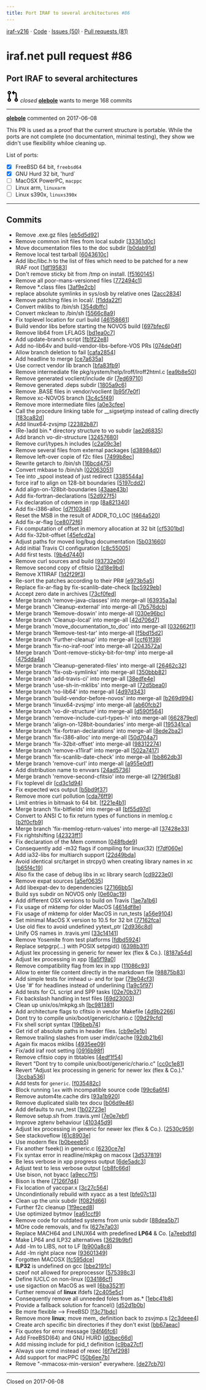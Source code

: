 ```yaml
---
title: Port IRAF to several architectures #86
---
```


[iraf-v216](/iraf-v216) · [Code](https://github.com/iraf-community/iraf/tree/iraf-v216) · [Issues (50)](/iraf-v216/issues) · [Pull requests (81)](/iraf-v216/issues/pulls)

# iraf.net pull request #86
## Port IRAF to several architectures
![closed](git-pull-request.svg) *closed* **[olebole](https://github.com/olebole)** wants to merge 168 commits

- - - -

**[olebole](https://github.com/olebole)** commented on 2017-06-08

This PR is used as a proof that the current structure is portable. While the ports are not complete (no documentation, minimal testing), they show we didn't use flexibility whiloe cleaning up.  
  
List of ports:  
  
- [x] FreeBSD 64 bit, `freebsd64`  
- [x] GNU Hurd 32 bit, 'hurd`  
- [ ] MacOSX PowerPC, `macppc`  
- [ ] Linux arm, `linuxarm`  
- [ ] Linux s390x, `linuxs390x`
- - - -

## Commits

* Remove .exe.gz files [[eb5d5d92](https://github.com/iraf-community/iraf/commit/eb5d5d9245de4c1e9e1d0b52f80d4b73fcf4bb8b)]
* Remove common init files from local subdir [[33361d0c](https://github.com/iraf-community/iraf/commit/33361d0c89a8037f9ebf91f96fe05bb1442f4cf9)]
* Move documentation files to the doc subdir [[b0dab91d](https://github.com/iraf-community/iraf/commit/b0dab91d6503130c29c2c7cd168bd19e02e5d81a)]
* Remove local test tarball [[6043610c](https://github.com/iraf-community/iraf/commit/6043610c09f4804de22bfbcdd245a92f784d59b7)]
* Add libc/libc.h to the list of files which need to be patched for a new IRAF root [[1df19583](https://github.com/iraf-community/iraf/commit/1df1958368813ae3be06b88906019fdb09cc1864)]
* Don't remove sticky bit from /tmp on install. [[f5160145](https://github.com/iraf-community/iraf/commit/f5160145ba61c9d09d86f4bdeea77fd16347bf80)]
* Remove all poor-mans-versioned files [[772494c1](https://github.com/iraf-community/iraf/commit/772494c1557843904574f640971b288cdca63be2)]
* Remove *.class files [[3af9e2cb](https://github.com/iraf-community/iraf/commit/3af9e2cb18c679d5204b389e23a87ca098d9a542)]
* replace absolute symlinks in sys/osb by relative ones [[2acc2834](https://github.com/iraf-community/iraf/commit/2acc2834c883344449122237a28c7d71be9ac934)]
* Remove patching files in local/. [[f1dda22f](https://github.com/iraf-community/iraf/commit/f1dda22fb1903f110ec5613fb69624f8109dd2b2)]
* Convert mklibs to /bin/sh [[354dbffc](https://github.com/iraf-community/iraf/commit/354dbffcbf446b39d4231534adcb26c9c2f5c932)]
* Convert mkclean to /bin/sh [[5566c8a9](https://github.com/iraf-community/iraf/commit/5566c8a9019b605a8080ed57ed59323d61c860d3)]
* Fix toplevel location for curl build [[46158661](https://github.com/iraf-community/iraf/commit/461586615f01935e74d6bfe9ff0671f9785c180d)]
* Build vendor libs before starting the NOVOS build [[697bfec6](https://github.com/iraf-community/iraf/commit/697bfec6906e7b8fb239600cf5058948d8ceeb15)]
* Remove lib64 from LFLAGS [[bd1ea0c7](https://github.com/iraf-community/iraf/commit/bd1ea0c72bd1aabced5619a5a646a3632a11351b)]
* Add update-branch script [[fb1f22e8](https://github.com/iraf-community/iraf/commit/fb1f22e847fc4bcdf405423aab9edaebb67ab746)]
* Add no-lib64v and build-vendor-libs-before-VOS PRs [[074de04f](https://github.com/iraf-community/iraf/commit/074de04f72957cf87b392ea621b6822fb009f03d)]
* Allow branch deletion to fail [[cafa2854](https://github.com/iraf-community/iraf/commit/cafa2854243ceab1d4ceb02640d6d4b2cea7bbe4)]
* Add headline to merge [[ce7a635a](https://github.com/iraf-community/iraf/commit/ce7a635a623bcee085eb234874ddda50dc9539fd)]
* Use correct vendor lib branch [[bfa83fb9](https://github.com/iraf-community/iraf/commit/bfa83fb9b79ec4573d8fc13df275f0b1f0f6bb6b)]
* Remove intermediate file pkg/system/help/lroff/lroff2html.c [[ea9b8e50](https://github.com/iraf-community/iraf/commit/ea9b8e503289025923591236b3cc74eae20ab6be)]
* Remove generated voclient/include dir [[7ed69710](https://github.com/iraf-community/iraf/commit/7ed69710c1f8a35a963b407ba7ba9447b98e5384)]
* Remove generated .deps subdir [[1805a9c6](https://github.com/iraf-community/iraf/commit/1805a9c61d4638c65d7714ad3cf0421dc44c382d)]
* Remove .BASE files in vendor/voclient [[b95f7e0f](https://github.com/iraf-community/iraf/commit/b95f7e0f625eb90352a8120a71dd59be95e0e9bd)]
* Remove xc-NOVOS branch [[3c4c5f49](https://github.com/iraf-community/iraf/commit/3c4c5f496af9d792b61e675f72b9cf99f0de1a50)]
* Remove more intermediate files [[a0e3cfee](https://github.com/iraf-community/iraf/commit/a0e3cfeeab4e204a732f4e12fdd1137b7fd06652)]
* Call the procedure linking table for __sigsetjmp instead of calling directly [[f83ca82d](https://github.com/iraf-community/iraf/commit/f83ca82d22861832e30fa8ac10afa0d4a46cd634)]
* Add linux64-zvsjmp [[22382b87](https://github.com/iraf-community/iraf/commit/22382b8771a65abac0b3691797f7c577d04c08f5)]
* (Re-)add bin.* directory structure to vo subdir [[ae2d6835](https://github.com/iraf-community/iraf/commit/ae2d683553ff6a4b05a6ed550606f19bf67cf3d1)]
* Add branch vo-dir-structure [[32457680](https://github.com/iraf-community/iraf/commit/32457680581012e039a1b66475c1b45de38660d5)]
* Remove curl/types.h includes [[c2a09c3e](https://github.com/iraf-community/iraf/commit/c2a09c3e03d1fbb1ba37f88113a8b578fa5e0340)]
* Remove several files from external packages [[d38984d0](https://github.com/iraf-community/iraf/commit/d38984d044462be909beb6df589694f1f0a895d7)]
* Remove left-over copie of f2c files [[7499b8ec](https://github.com/iraf-community/iraf/commit/7499b8ec5816e0ab8324cd3892cf3411aeb3a7e5)]
* Rewrite getarch to /bin/sh [[16bcd475](https://github.com/iraf-community/iraf/commit/16bcd475adf83a3589a2c58da99c19a9c09d6c42)]
* Convert mkbase to /bin/sh [[02063051](https://github.com/iraf-community/iraf/commit/02063051b9e5c820ae836d75070e95f620a9e2eb)]
* Tee into _spool instead of just redirect [[3385544a](https://github.com/iraf-community/iraf/commit/3385544a0c23d59b0319655fb0b7549769c8e342)]
* force iraf to align on 128-bit boundaries [[5197cdd2](https://github.com/iraf-community/iraf/commit/5197cdd2dc86d48401d3be459a442f5a5a458e27)]
* Add align-on-128bit-boundaries [[43aae43b](https://github.com/iraf-community/iraf/commit/43aae43bcc6145bc13e7e6c28d698c00d630fc1f)]
* Add fix-fortran-declarations [[52d927f5](https://github.com/iraf-community/iraf/commit/52d927f5bc25bf7e578c07df776646e10fa19d0b)]
* Fix declaration of cdsmem in rpp [[8a821340](https://github.com/iraf-community/iraf/commit/8a821340cf31bbd8ae38627c6783bef37e3e7481)]
* Add fix-i386-alloc [[d7f103d4](https://github.com/iraf-community/iraf/commit/d7f103d4897671c1cd81df849ee8f26f4a84653f)]
* Reset the MSB in the result of ADDR_TO_LOC [[f464a520](https://github.com/iraf-community/iraf/commit/f464a5205e2cbd24383630cc9c4b103ca5667a21)]
* Add fix-ar-flag [[ce8072f6](https://github.com/iraf-community/iraf/commit/ce8072f6d7215e862690ab00acb74a0f35fd3227)]
* Fix computation of offset in memory allocation at 32 bit [[cf5301bd](https://github.com/iraf-community/iraf/commit/cf5301bd776744f3a2ea5c77b0d6c0a33f4a8ec4)]
* Add fix-32bit-offset [[45efcd2a](https://github.com/iraf-community/iraf/commit/45efcd2af76e919d36f839a5651293d51de8acde)]
* Adjust paths for moved log/bug documentation [[5b031660](https://github.com/iraf-community/iraf/commit/5b0316603b49560e777d8e60773fc8be1a1a1fac)]
* Add initial Travis CI configuration [[c8c55005](https://github.com/iraf-community/iraf/commit/c8c550055007621a19b4e71a9949eb519f4d95e1)]
* Add first tests. [[9b4d7440](https://github.com/iraf-community/iraf/commit/9b4d7440da65ac78da81fc1c4df307718b3c23d2)]
* Remove curl sources and build [[93732e09](https://github.com/iraf-community/iraf/commit/93732e09080898ced305b60a8a8a2a5e0be382e1)]
* Remove second copy of cfitsio [[2d18e9bd](https://github.com/iraf-community/iraf/commit/2d18e9bd6670fb6b22f7282b3cf7d053192f8631)]
* Remove X11IRAF [[1d2f29f3](https://github.com/iraf-community/iraf/commit/1d2f29f34d04c9a07371f623a8340c7bb08c0626)]
* Re-sort the patches according to their PR# [[e973b5a5](https://github.com/iraf-community/iraf/commit/e973b5a5b8fd4ef71f039baef832e7376d2d774e)]
* Replace fix-ar-flag by fix-scanlib-date-check [[bc5929eb](https://github.com/iraf-community/iraf/commit/bc5929eb8984d9dbd8de5e415b1c5849395c628c)]
* Accept zero date in archives [[73cf0fed](https://github.com/iraf-community/iraf/commit/73cf0fedbe6374980e5b6b01c986e200eada47c0)]
* Merge branch 'remove-java-classes' into merge-all [[63935a3a](https://github.com/iraf-community/iraf/commit/63935a3ad41bd7fd04ef694b061ccfe5c9c02672)]
* Merge branch 'Cleanup-external' into merge-all [[7b576dcb](https://github.com/iraf-community/iraf/commit/7b576dcb5d3990db0ae3b60594e951689ec33137)]
* Merge branch 'Remove-doswin' into merge-all [[030e96bc](https://github.com/iraf-community/iraf/commit/030e96bcb192424afb9b8f8807de1dc20e4a880d)]
* Merge branch 'Cleanup-local' into merge-all [[42d706d7](https://github.com/iraf-community/iraf/commit/42d706d753549b862b58af415d883d04cfd7906f)]
* Merge branch 'move_documentation_to_doc' into merge-all [[032662f1](https://github.com/iraf-community/iraf/commit/032662f1d1111e6110994f39c2b0d6872f7a3a42)]
* Merge branch 'Remove-test-tar' into merge-all [[f5bd15d2](https://github.com/iraf-community/iraf/commit/f5bd15d2b02356762162be2e1d11113fa003f6f7)]
* Merge branch 'Further-cleanup' into merge-all [[ccf61f39](https://github.com/iraf-community/iraf/commit/ccf61f39672c6231d37a9fe766fc1ca9f836df21)]
* Merge branch 'fix-no-iraf-root' into merge-all [[2043572a](https://github.com/iraf-community/iraf/commit/2043572a25a64a85eecfbb85e9b36bbc73e1ca8d)]
* Merge branch 'Dont-remove-sticky-bit-for-tmp' into merge-all [[475dda4a](https://github.com/iraf-community/iraf/commit/475dda4ae410ce03328c57ca37f519d2fe5c4863)]
* Merge branch 'Cleanup-generated-files' into merge-all [[26462c32](https://github.com/iraf-community/iraf/commit/26462c32dc904e5db685801e5a1d369f212dfe1e)]
* Merge branch 'fix-osb-symlinks' into merge-all [[350bbb82](https://github.com/iraf-community/iraf/commit/350bbb824df6e28a400ec82cba5cb368727ec24d)]
* Merge branch 'add-travis-ci' into merge-all [[38edfe4e](https://github.com/iraf-community/iraf/commit/38edfe4edc4b92c6d5449a834a7cc18ece1adcb8)]
* Merge branch 'use-sh-in-mklibs' into merge-all [[72d5bea0](https://github.com/iraf-community/iraf/commit/72d5bea0a1b32f30f19b3fb5922049c932df9d60)]
* Merge branch 'no-lib64' into merge-all [[4d97d343](https://github.com/iraf-community/iraf/commit/4d97d34320963beaeab67fa6f646557fc03e1eb9)]
* Merge branch 'build-vendor-before-novos' into merge-all [[b269d994](https://github.com/iraf-community/iraf/commit/b269d99439dc8779bdad3006de4cddb7275ae7d6)]
* Merge branch 'linux64-zvsjmp' into merge-all [[ab60fcb2](https://github.com/iraf-community/iraf/commit/ab60fcb2ddf940ead9046bd970528f65edc67c55)]
* Merge branch 'vo-dir-structure' into merge-all [[d590f564](https://github.com/iraf-community/iraf/commit/d590f564cfdcb6c2a2544da8fe31994ad557c021)]
* Merge branch 'remove-include-curl-types-h' into merge-all [[662879ed](https://github.com/iraf-community/iraf/commit/662879edee49237e2be7cbbb5faba056132e7ff1)]
* Merge branch 'align-on-128bit-boundaries' into merge-all [[195341ca](https://github.com/iraf-community/iraf/commit/195341ca51fd80ec6f89445cd45a4de0aae4f549)]
* Merge branch 'fix-fortran-declarations' into merge-all [[8ede2ba2](https://github.com/iraf-community/iraf/commit/8ede2ba26b18f144091616ab392f21331e05d26a)]
* Merge branch 'fix-i386-alloc' into merge-all [[50d704a7](https://github.com/iraf-community/iraf/commit/50d704a7d9a09c48758739518bb89e552951f28d)]
* Merge branch 'fix-32bit-offset' into merge-all [[98312274](https://github.com/iraf-community/iraf/commit/9831227499b8ad0f80883a4d56a62c6e528ab6bf)]
* Merge branch 'remove-x11iraf' into merge-all [[502a7417](https://github.com/iraf-community/iraf/commit/502a74174804855f1aecb9c22b83ea39a6f83227)]
* Merge branch 'fix-scanlib-date-check' into merge-all [[bb862db3](https://github.com/iraf-community/iraf/commit/bb862db34b30739af375b586f63507d5abdb242a)]
* Merge branch 'remove-curl' into merge-all [[a955e0df](https://github.com/iraf-community/iraf/commit/a955e0df516ebf37809928b351205cf8e996f210)]
* Add distribution name to envvars [[24ad5736](https://github.com/iraf-community/iraf/commit/24ad5736801a8125914843ff801f5a130ceac69b)]
* Merge branch 'remove-second-cfitsio' into merge-all [[2796f5b8](https://github.com/iraf-community/iraf/commit/2796f5b828fb3a0552f6051834ed711dae3e1073)]
* Fix toplevel dir [[cd3c1d94](https://github.com/iraf-community/iraf/commit/cd3c1d949216004357c15632c8bb8df27bb3f2e4)]
* Fix expected wcs output [[b5bd9f37](https://github.com/iraf-community/iraf/commit/b5bd9f37653c49dd2a67afbc2e62a62b4c27cb85)]
* Remove more curl pollution [[cda76ff9](https://github.com/iraf-community/iraf/commit/cda76ff9319c7f3e6ac4a837b65e552a48edf45f)]
* Limit entries in bitmask to 64 bit. [[f221e4b1](https://github.com/iraf-community/iraf/commit/f221e4b10fab59a7c923278a845540176a153e90)]
* Merge branch 'fix-bitfields' into merge-all [[bf55d97d](https://github.com/iraf-community/iraf/commit/bf55d97dce39f1247600a7712b43dea5ecb0f5d2)]
* Convert to ANSI C to fix return types of functions in memlog.c [[b2f0cfb9](https://github.com/iraf-community/iraf/commit/b2f0cfb9104ba6f306ebcf64b8ee5b6a56ceb71f)]
* Merge branch 'fix-memlog-return-values' into merge-all [[37428e33](https://github.com/iraf-community/iraf/commit/37428e3335573539ed57b2295a85f79e76ea4567)]
* Fix rightshifting [[42323ff1](https://github.com/iraf-community/iraf/commit/42323ff132375bc15b9e296168710276dd611736)]
* Fix declaration of the Mem common [[048fbde9](https://github.com/iraf-community/iraf/commit/048fbde9d37833d78108163401d3e16d7e5cfa6a)]
* Consequently add -m32 flags if compiling for linux(32) [[f7df060e](https://github.com/iraf-community/iraf/commit/f7df060efc28fb63aa9854037900a5d5f2587b83)]
* Add ia32-libs for multiarch support [[22d49bda](https://github.com/iraf-community/iraf/commit/22d49bdaf681f21e072d72daa0f6a30e02622bb1)]
* Avoid identical src/target in strcpy() when creating library names in xc [[b65f4c19](https://github.com/iraf-community/iraf/commit/b65f4c191c8a2a930b462cb8f01d3d69ba807111)]
* Also fix the case of debug libs in xc library search [[cd9223e0](https://github.com/iraf-community/iraf/commit/cd9223e0c10d70975a00af732b857877b5389009)]
* Remove expat sources [[a5ef0635](https://github.com/iraf-community/iraf/commit/a5ef0635d89b4b6d65766746d8de0d7ea710eb68)]
* Add libexpat-dev to dependencies [[27166bb5](https://github.com/iraf-community/iraf/commit/27166bb5ff546b6c29e7a8674bbddbb5114ba1ef)]
* Build sys subdir on NOVOS only [[0e60ac19](https://github.com/iraf-community/iraf/commit/0e60ac19d056589b7f4e43b83a45add106092983)]
* Add different OSX versions to build on Travis [[1ae7a1b6](https://github.com/iraf-community/iraf/commit/1ae7a1b642ae2a20995d2988cf83cc8da3fcdef2)]
* Fix usage of mktemp for older MacOS [[4614df8e](https://github.com/iraf-community/iraf/commit/4614df8e56386439708521995aafcde47a0099e1)]
* Fix usage of mktemp for older MacOS in run_tests [[a56e9104](https://github.com/iraf-community/iraf/commit/a56e91043dbdca6f8c3f81b3c5922500b013c9fd)]
* Set minimal MacOS X version to 10.5 for 32 bit [[77162fca](https://github.com/iraf-community/iraf/commit/77162fcafda25cb226308b7d347432989da01237)]
* Use old flex to avoid undefined yytext_ptr [[2d936c8d](https://github.com/iraf-community/iraf/commit/2d936c8d746e1c3202e394b0b16ea991d622bb01)]
* Unify OS names in .travis.yml [[33c14141](https://github.com/iraf-community/iraf/commit/33c141412ea1f4b05b982ee7e9c056507b7810f5)]
* Remove Yosemite from test platforms [[fdbd5924](https://github.com/iraf-community/iraf/commit/fdbd59248734ad1a914aa51a7312da1bf90dab55)]
* Replace setpgrp(...) with POSIX setpgid() [[6398b31f](https://github.com/iraf-community/iraf/commit/6398b31fe432a15d8a71b84a370fe71b6a9997d5)]
* Adjust lex processing in generic for newer lex (flex & Co.). [[8187a54d](https://github.com/iraf-community/iraf/commit/8187a54df4539a8e4744b48941035d7dfd14294e)]
* Adjust lex processing in xpp [[6a5f19a0](https://github.com/iraf-community/iraf/commit/6a5f19a085eb7c0371d25dcc00a0828897a6a3bf)]
* Remove compatibility flag from lex in xpp [[11086c93](https://github.com/iraf-community/iraf/commit/11086c9328043bac0d3dad607b1c6f5314754a9a)]
* Allow to enter file content directly in the markdown file [[98875b83](https://github.com/iraf-community/iraf/commit/98875b83656219bb410307e5f2ee90debe47f6bf)]
* Add simple tests for imhead u- and for lpar [[79e04cf3](https://github.com/iraf-community/iraf/commit/79e04cf319f64886422ec9614f02b8349bafa050)]
* Use '#' for headlines instead of underlining [[1a9c5f97](https://github.com/iraf-community/iraf/commit/1a9c5f9715e524b9900a208738c59f39e6ae2659)]
* Add tests for CL script and SPP tasks [[02e70b37](https://github.com/iraf-community/iraf/commit/02e70b372efe0cb9f022b9692ef70e0a525ba98b)]
* Fix backslash handling in test files [[69d23003](https://github.com/iraf-community/iraf/commit/69d2300338b28dea6e326ffadf93a570e18ea595)]
* Clean up unix/os/mkpkg.sh [[bc981381](https://github.com/iraf-community/iraf/commit/bc981381b752faf30d03c9b65e147e11aab19e87)]
* Add architecture flags to cfitsio in vendor Makefile [[4d9b2266](https://github.com/iraf-community/iraf/commit/4d9b22661b5531e8af02bf531c6c50f41cd2d937)]
* Dont try to compile unix/boot/generic/chario.c [[09d29cfd](https://github.com/iraf-community/iraf/commit/09d29cfdc466412ade25305b1ba78c46abb6c067)]
* Fix shell script syntax [[196beb74](https://github.com/iraf-community/iraf/commit/196beb7439e4dae458f0a5902aab5bf950531662)]
* Get rid of absolute paths in header files. [[cb9e0e1b](https://github.com/iraf-community/iraf/commit/cb9e0e1bb9c3c3624f9454cda1d75314c51eca93)]
* Remove trailing slashes from user imdir/cache [[92db21b6](https://github.com/iraf-community/iraf/commit/92db21b67e71a2b41097ed87c8040da2caa4ce1e)]
* Again fix macos mklibs [[4935ee09](https://github.com/iraf-community/iraf/commit/4935ee09079affc675f769d59689aba3b73770ad)]
* Fix/add iraf root setting [[0916b98f](https://github.com/iraf-community/iraf/commit/0916b98f4ee8bb0745941114496539031f57ae2f)]
* Remove cfitsio copy in tbtables [[4edf1f54](https://github.com/iraf-community/iraf/commit/4edf1f546dd89a347195f79e1fff43fcf05f36b0)]
* Revert "Dont try to compile unix/boot/generic/chario.c" [[cc0c1e81](https://github.com/iraf-community/iraf/commit/cc0c1e814fdee64cb925488bd108712efa8b3d0d)]
* Revert "Adjust lex processing in generic for newer lex (flex & Co.)." [[3ccba536](https://github.com/iraf-community/iraf/commit/3ccba5365fcd93d58541adfde8b0bf53090f740c)]
* Add  tests for `generic`. [[f035482c](https://github.com/iraf-community/iraf/commit/f035482c43536ac8bcf2c916b7aa401065d77163)]
* Block running `lex` with incompatible source code [[99c6a6f4](https://github.com/iraf-community/iraf/commit/99c6a6f49ef311fe305f2713093bcb5456ac27ba)]
* Remove autom4te.cache dirs [[93a1b920](https://github.com/iraf-community/iraf/commit/93a1b9209289c22630748c2b75bc888095ec1a28)]
* Remove duplicated slalib tex docu [[b06d9e46](https://github.com/iraf-community/iraf/commit/b06d9e462cc4c13e81dd2b25d4eb27d2d0364c2b)]
* Add defaults to run_test [[1b02723e](https://github.com/iraf-community/iraf/commit/1b02723e4a4ba14e38dd178ec8766494c0741752)]
* Remove setup.sh from .travis.yml [[7e0e7ebf](https://github.com/iraf-community/iraf/commit/7e0e7ebf6aa8084135ea3848c7035d0747704509)]
* Improve zgtenv behaviour [[410345d9](https://github.com/iraf-community/iraf/commit/410345d93cd859b55a1a0db284427d1a5dc37696)]
* Adjust lex processing in generic for newer lex (flex & Co.). [[2530c959](https://github.com/iraf-community/iraf/commit/2530c9595e38f8eeaa5524745cb725d0d292d731)]
* See stackoveflow [[61c8903e](https://github.com/iraf-community/iraf/commit/61c8903e9449fab698f7f029afed5dcda4fb6e20)]
* Use modern flex [[b0beeeb5](https://github.com/iraf-community/iraf/commit/b0beeeb58aabe4e358f3fbbc434875cc0b5e3679)]
* Fix another fseek() in generic.c [[6230ce7e](https://github.com/iraf-community/iraf/commit/6230ce7e447ab56c2cbd42abac88f5acd16d87d8)]
* Fix syntax error in readline/mkpkg on macosx [[3d537819](https://github.com/iraf-community/iraf/commit/3d537819608e5f14f2e15e333ebc208f61345eab)]
* Be less verbose in xpp progress output [[6de5adc3](https://github.com/iraf-community/iraf/commit/6de5adc3d2a4882dbf8174d309118b6637ba280a)]
* Adjust test to less verbose output [[cb8fc66d](https://github.com/iraf-community/iraf/commit/cb8fc66dd00aaa0147bb8c7b8bcb6a028c7ebd62)]
* Use bison, not byacc [[a9ecc7f5](https://github.com/iraf-community/iraf/commit/a9ecc7f54e796232f4927c3c1d381838375027d9)]
* Bison is there [[7126f7d4](https://github.com/iraf-community/iraf/commit/7126f7d4e59f7d22fd61b39d223d163fb80de1c5)]
* Fix location of yaccpar.x [[3c27c564](https://github.com/iraf-community/iraf/commit/3c27c564a375b17f5c524bade7a82ee214a56a93)]
* Uncondintionally rebuild with xyacc as a test [[bfe07c13](https://github.com/iraf-community/iraf/commit/bfe07c1300e7cfe8cba5910e6edb22f277683b48)]
* Clean up the unix subdir [[f082fd66](https://github.com/iraf-community/iraf/commit/f082fd66e9f88e40e0273b1edbf4cccb36fea74a)]
* Further f2c cleanup [[1f9eced8](https://github.com/iraf-community/iraf/commit/1f9eced8e0cc3ff69792b694868b7c640087f47b)]
* Use optimized bytmov [[ea61ccf9](https://github.com/iraf-community/iraf/commit/ea61ccf9bcf873bba099b3d08b474f64d30bcff8)]
* Remove code for outdated systems from unix subdir [[88dea5b7](https://github.com/iraf-community/iraf/commit/88dea5b7cfb1d0e5bed2afcb3ae3afbfa549a008)]
* MOre code removals, and fix [[627e7a03](https://github.com/iraf-community/iraf/commit/627e7a03748c14dd404caf14159949fab02eb944)]
* Replace MACH64 and LINUX64 with predefined __LP64__ & Co. [[a7eebdfd](https://github.com/iraf-community/iraf/commit/a7eebdfdfff7435fc03d451a104cfc66f6b50dd0)]
* Make LP64 and ILP32 alternatives [[3629b9bf](https://github.com/iraf-community/iraf/commit/3629b9bf3fc7a9cb23169dda486d1cd0a0573193)]
* Add -lm to LIBS, not to LF [[b900a8c8](https://github.com/iraf-community/iraf/commit/b900a8c831986eea6af0fd46847a0431f9c917b8)]
* Add -lm right place now [[93601349](https://github.com/iraf-community/iraf/commit/93601349091a6c0ebce7029e858ced68168498b2)]
* Forgotten MACOSX [[fc595dce](https://github.com/iraf-community/iraf/commit/fc595dce2dcc76fd6916f582a5c266fa42e843c0)]
* __ILP32__ is undefined on gcc [[bbe2191c](https://github.com/iraf-community/iraf/commit/bbe2191cf45da21a7fda11d7cb26edabc286637e)]
* szeof not allowed for preprocessor [[575398c3](https://github.com/iraf-community/iraf/commit/575398c3dc0dc6cb084a674f3a0cec2836755e7e)]
* Define IUCLC on non-linux [[034186cf](https://github.com/iraf-community/iraf/commit/034186cfcb0f1daed7dd8104a72d85cea4d66560)]
* use sigaction on MacOS as well [[6ba3521f](https://github.com/iraf-community/iraf/commit/6ba3521fc840967da2451ab540468f2bb5d38fdf)]
* Further removal of __linux__ ifdefs [[2c405e5c](https://github.com/iraf-community/iraf/commit/2c405e5c4da420c5e4b5e8d7fe347fbe420a8f49)]
* Consequently remove all unneeded foles from as.* [[1ebc41b8](https://github.com/iraf-community/iraf/commit/1ebc41b80eb91f676a54aa38e0cecf929021f343)]
* Provide a fallback solution for fcancel() [[d52d1b0b](https://github.com/iraf-community/iraf/commit/d52d1b0b12f248899781d8336d2d01821c6a094e)]
* Be more flexible --> FreeBSD [[f3c71bdc](https://github.com/iraf-community/iraf/commit/f3c71bdc0a16796943063ae1f927c1c355e59133)]
* Remove more __linux__; move mem_ definition back to zsvjmp.s [[2c3deee4](https://github.com/iraf-community/iraf/commit/2c3deee403a74d49791956f71c3a376e485cc623)]
* Create arch specific bin directories if they don't exist [[bb67aeac](https://github.com/iraf-community/iraf/commit/bb67aeac4bdbea303252680494e8ea2975a512b6)]
* Fix quotes for error message [[94f46fc6](https://github.com/iraf-community/iraf/commit/94f46fc654bad127e5cd14e1f8cec1ca6252eb86)]
* Add FreeBSD(64) and GNU HURD [[d0bec66d](https://github.com/iraf-community/iraf/commit/d0bec66dc9fcf2948df4ffddc75809a41c6a4433)]
* Add missing include for pid_t definition [[c9ba27cf](https://github.com/iraf-community/iraf/commit/c9ba27cf557cc485e1c0ca99d2a3d53313b9ccf7)]
* Always use rcmd instead of rexec [[6f7ef298](https://github.com/iraf-community/iraf/commit/6f7ef2984044c939a19dd889be952fe48957209c)]
* Add support for macPPC [[50b6ee7b](https://github.com/iraf-community/iraf/commit/50b6ee7b902556b3938ea06eab83bb5a74daf60a)]
* Remove "-mmacosx-min-version" everywhere. [[de27cb70](https://github.com/iraf-community/iraf/commit/de27cb70c74a102b52dd523402992942bb7bf7c7)]

- - - -

Closed on 2017-06-08
